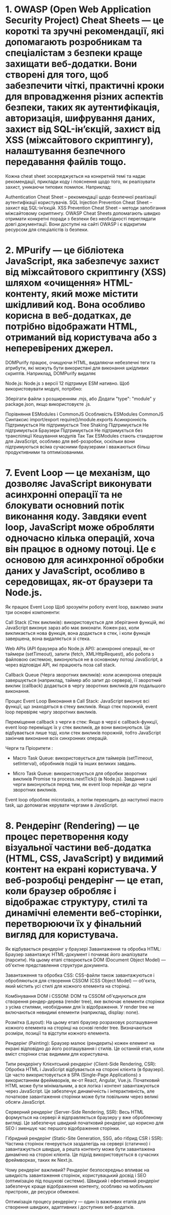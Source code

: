 # 1. OWASP (Open Web Application Security Project) Cheat Sheets — це короткі та зручні рекомендації, які допомагають розробникам та спеціалістам з безпеки краще захищати веб-додатки. Вони створені для того, щоб забезпечити чіткі, практичні кроки для впровадження різних аспектів безпеки, таких як аутентифікація, авторизація, шифрування даних, захист від SQL-ін’єкцій, захист від XSS (міжсайтового скриптингу), налаштування безпечного передавання файлів тощо.

Кожна cheat sheet зосереджується на конкретній темі та надає рекомендації, приклади коду і пояснення щодо того, як реалізувати захист, уникаючи типових помилок. Наприклад:

Authentication Cheat Sheet – рекомендації щодо безпечної реалізації аутентифікації користувачів.
SQL Injection Prevention Cheat Sheet – захист від SQL-ін’єкцій.
XSS Prevention Cheat Sheet – методи запобігання міжсайтовому скриптингу.
OWASP Cheat Sheets допомагають швидко отримати конкретні поради з безпеки без необхідності переглядати довгі документації. Вони доступні на сайті OWASP і є відкритим ресурсом для спеціалістів із безпеки.



# 2. MPurify — це бібліотека JavaScript, яка забезпечує захист від міжсайтового скриптингу (XSS) шляхом «очищення» HTML-контенту, який може містити шкідливий код. Вона особливо корисна в веб-додатках, де потрібно відображати HTML, отриманий від користувача або з неперевірених джерел.

DOMPurify працює, очищуючи HTML, видаляючи небезпечні теги та атрибути, які можуть бути використані для виконання шкідливих скриптів. Наприклад, DOMPurify видаляє <script>, подібні до нього теги, та інші потенційно небезпечні атрибути (наприклад, onload, onclick тощо), що запобігає можливим XSS-атакам.

Основні переваги DOMPurify:

Простий у використанні: легкий API, який дозволяє швидко очищати HTML.
Гнучкість: можна налаштовувати рівень очищення, включати або виключати певні теги та атрибути.
Швидкодія: працює швидко і підходить для використання в реальному часі.
Висока безпека: бібліотека постійно оновлюється відповідно до сучасних вимог безпеки та підтримує нові методи захисту від XSS.



# 3. XSS (Cross-Site Scripting)
XSS — це тип вразливості, який дозволяє зловмиснику вставляти шкідливий код (зазвичай JavaScript) на веб-сторінку, яку переглядає інший користувач. Цей код може виконувати різні небезпечні дії, як-от викрадення даних користувача, сесійних токенів, зміна відображуваного контенту тощо.

Типи XSS:
Stored XSS (збережений): шкідливий код зберігається на сервері (наприклад, у базі даних) і виводиться на сторінку кожного разу, коли її відкриває користувач.
Reflected XSS (відображений): код відображається на сторінці одразу після відправлення користувачем запиту, зазвичай через URL або форми.
DOM-based XSS: атака, коли шкідливий код обробляється безпосередньо в DOM браузера через JavaScript.
Як запобігти XSS:
Валідація та очищення введених даних за допомогою бібліотек, як-от DOMPurify.
Ескейпінг спеціальних символів у HTML, JavaScript, CSS.
Встановлення Content Security Policy (CSP) — дозволяє вказувати, з яких джерел можна виконувати JavaScript та інші ресурси.




# 4. CORS (Cross-Origin Resource Sharing)
CORS — це механізм, який браузери використовують для обмеження доступу до ресурсів, коли веб-сторінка намагається зробити запит до іншого домену, відмінного від того, з якого завантажена. За замовчуванням браузери блокують такі запити через політику Same-Origin Policy.

CORS дозволяє серверам вказувати, які домени мають право доступу до їхніх ресурсів, налаштовуючи заголовок Access-Control-Allow-Origin. Наприклад, якщо додаток https://example.com хоче отримати доступ до ресурсів на https://api.example.com, сервер api.example.com повинен дозволити цей запит, відповівши з відповідним заголовком.

Як запобігти проблемам із CORS:
  - Налаштуйте сервер так, щоб дозволити доступ тільки для надійних доменів.
  - Використовуйте механізми аутентифікації та авторизації для запитів з іншого джерела.
  - Уникайте надто загального налаштування Access-Control-Allow-Origin: *, яке дозволяє доступ з будь-якого домену.



# 5. CommonJS — це специфікація для модулів у JavaScript, яка дозволяє організувати та управляти залежностями у програмах на JavaScript. Вона найчастіше використовується в середовищах, які виконують JavaScript на сервері, таких як Node.js. Основна мета CommonJS — створити стандартизований спосіб для визначення модулів, щоб вони могли імпортувати та експортувати функціональність між файлами.

Основні принципи CommonJS
У CommonJS кожен файл є окремим модулем, і кожен модуль має свою область видимості (scope). Це дозволяє уникнути конфліктів між змінними та функціями з різних файлів.


Основні методи:

  - module.exports: використовується для експорту об'єктів, функцій або значень з модуля, щоб їх можна було використовувати в інших файлах.

  - require(): використовується для імпортування функціональності з інших модулів у поточний файл.

Особливості CommonJS
Синхронність: CommonJS використовує синхронний імпорт, що підходить для середовищ, де доступ до файлової системи є швидким (як на сервері).
Кешування модулів: Якщо модуль імпортується кілька разів, Node.js кешує його після першого завантаження, тому він не завантажується повторно.
CommonJS та ES6 Modules (ECMAScript Modules)
На відміну від CommonJS, ES6 Modules (ESM) використовує асинхронний імпорт, що краще підходить для браузерів. Основні відмінності:

CommonJS використовує require() для імпорту та module.exports для експорту, тоді як ES6 Modules використовує import та export.
CommonJS підтримується у Node.js, але ESM стає стандартом для веб-додатків та нових проектів у Node.js (де є підтримка).
Сумісність між CommonJS і ESM
Node.js підтримує обидва стандарти, але є певні обмеження при їхньому змішуванні в одному проекті. Зазвичай рекомендується використовувати один стиль у всьому проекті або чітко розділяти частини, які використовують різні стандарти.




# 6. ESModules (ECMAScript Modules або просто ESM) — це офіційний стандарт модулів JavaScript, введений в ES6 (ES2015), який підтримується як у браузерах, так і в Node.js. ESM забезпечує стандартизований спосіб організації, імпорту та експорту функцій, змінних та об'єктів між файлами, що дозволяє розробникам створювати більш структуровані та розподілені програми.

Основні принципи ESModules :

  -  Синтаксис імпорту та експорту: ESM використовує ключові слова import та export для імпорту та експорту функціональності між   модулями.

  - Асинхронність: ESModules підтримують асинхронне завантаження, що важливо для продуктивності в браузерах.

  - Строгий режим за замовчуванням: Кожен ESM-модуль автоматично працює в "строгому режимі" (strict mode), що допомагає уникнути певних помилок.

  - Tree Shaking: ESM підтримує оптимізацію коду (tree shaking), видаляючи невикористані експортовані елементи під час компіляції чи обробки.


Основні елементи синтаксису ESModules
Експорт функціональності з модуля
В ESModules є два основних види експорту: іменований (named export) та експорт за замовчуванням (default export).

Іменований експорт: використовується для експорту конкретних змінних або функцій, що дозволяє експортувати кілька елементів.

javascript
Copy code
// math.js
export function add(a, b) {
  return a + b;
}

export function multiply(a, b) {
  return a * b;
}
Експорт за замовчуванням: використовується, коли модуль експортує один основний елемент.

javascript
Copy code
// calculator.js
export default function subtract(a, b) {
  return a - b;
}
Імпорт функціональності з модуля
Іменований імпорт: використовується для імпорту конкретних елементів, визначених у модулі.

javascript
Copy code
// app.js
import { add, multiply } from './math.js';
console.log(add(5, 3));        // Виведе 8
console.log(multiply(5, 3));   // Виведе 15
Імпорт за замовчуванням: імпортує елемент, експортований за замовчуванням у модулі.

javascript
Copy code
// app.js
import subtract from './calculator.js';
console.log(subtract(10, 4)); // Виведе 6
Поєднання іменованого та дефолтного імпорту:

javascript
Copy code
// app.js
import subtract, { add, multiply } from './math.js';
Імпорт усіх елементів з модуля як об'єкт:

javascript
Copy code
import * as math from './math.js';
console.log(math.add(5, 3));   // Виведе 8
console.log(math.multiply(5, 3)); // Виведе 15
Особливості ESModules в браузері та Node.js
Браузери: Для використання модулів у браузерах можна додати атрибут type="module" до тега <script>.

html
Copy code
<script type="module" src="app.js"></script>
Node.js: Node.js з версії 12 підтримує ESM нативно. Щоб використовувати модулі, потрібно:

Зберігати файли з розширенням .mjs, або
Додати "type": "module" у package.json, якщо використовуєте .js.

Порівняння ESModules і CommonJS
Особливість	ESModules	CommonJS
Синтаксис	import/export	require()/module.exports
Асинхронність	Підтримується	Не підтримується
Tree Shaking	Підтримується	Не підтримується
Браузери	Підтримується	Не підтримується без транспіляції
Кешування модулів	Так	Так
ESModules стають стандартом для JavaScript, особливо для веб-розробки, оскільки вони підтримуються всіма сучасними браузерами і вважаються більш продуктивними та оптимізованими.



# 7. Event Loop — це механізм, що дозволяє JavaScript виконувати асинхронні операції та не блокувати основний потік виконання коду. Завдяки event loop, JavaScript може обробляти одночасно кілька операцій, хоча він працює в одному потоці. Це є основою для асинхронної обробки даних у JavaScript, особливо в середовищах, як-от браузери та Node.js.

Як працює Event Loop
Щоб зрозуміти роботу event loop, важливо знати три основні компоненти:

Call Stack (Стек викликів): використовується для зберігання функцій, які JavaScript виконує зараз або має виконати. Кожен раз, коли викликається нова функція, вона додається в стек, і коли функція завершена, вона видаляється зі стека.

Web APIs (API браузера або Node.js API): асинхронні операції, як-от таймери (setTimeout), запити (fetch, XMLHttpRequest), або робота з файловою системою, виконуються не в основному потоці JavaScript, а через відповідні API, які працюють поза call stack.

Callback Queue (Черга зворотних викликів): коли асинхронна операція завершується (наприклад, таймер або запит до сервера), її зворотний виклик (callback) додається в чергу зворотних викликів для подальшого виконання.

Процес Event Loop
Виконання в Call Stack: JavaScript виконує всі функції, що знаходяться в стеку викликів. Якщо стек порожній, event loop перевіряє чергу зворотних викликів.

Переміщення callback з черги в стек: Якщо в черзі є callback-функції, event loop переміщує їх у стек викликів, де вони виконуються. Це відбувається лише тоді, коли стек викликів порожній, тобто JavaScript закінчив виконання всіх синхронних операцій.

Черги та Пріоритети :
  - Macro Task Queue: використовується для таймерів (setTimeout, setInterval), обробників подій та інших великих завдань.

  - Micro Task Queue: використовується для обробки зворотних викликів Promise та process.nextTick() (в Node.js). Завдання з цієї черги 
  виконуються перед тим, як event loop перейде до черги зворотних викликів.

Event loop обробляє microtasks, а потім переходить до наступної macro task, що допомагає керувати чергами в JavaScript.




# 8. Рендерінг (Rendering) — це процес перетворення коду візуальної частини веб-додатка (HTML, CSS, JavaScript) у видимий контент на екрані користувача. У веб-розробці рендерінг — це етап, коли браузер обробляє і відображає структуру, стилі та динамічні елементи веб-сторінки, перетворюючи їх у фінальний вигляд для користувача.

Як відбувається рендерінг у браузері
Завантаження та обробка HTML: Браузер завантажує HTML-документ і починає його аналізувати (парсити). На цьому етапі створюється DOM (Document Object Model) — об'єктне представлення структури документа.

Завантаження та обробка CSS: CSS-файли також завантажуються і обробляються для створення CSSOM (CSS Object Model) — об'єкта, який містить усі стилі для кожного елемента на сторінці.

Комбінування DOM і CSSOM: DOM та CSSOM об'єднуються для створення рендер-дерева (render tree), яке включає елементи сторінки з усіма стилями, необхідними для їх відображення. У render tree не включаються невидимі елементи (наприклад, display: none).

Розмітка (Layout): На цьому етапі браузер розраховує розташування кожного елемента на сторінці на основі render tree. Визначаються розміри, позиції та відступи кожного елемента.

Рендерінг (Painting): Браузер малює (рендерить) кожен елемент на екрані відповідно до його розташування і стилів. Це останній етап, коли вміст сторінки стає видимим для користувача.

Типи рендерінгу
Клієнтський рендерінг (Client-Side Rendering, CSR): Обробка HTML і JavaScript відбувається на стороні клієнта (в браузері). Це часто використовується в SPA (Single-Page Applications) з використанням фреймворків, як-от React, Angular, Vue.js. Початковий HTML може бути мінімальним, а вся логіка і контент завантажуються через JavaScript. Це забезпечує динамічність і інтерактивність, але початкове завантаження сторінки може бути повільним через великі обсяги JavaScript.

Серверний рендерінг (Server-Side Rendering, SSR): Весь HTML формується на сервері й відправляється браузеру у вже обробленому вигляді. Це забезпечує швидкий початковий рендерінг, що корисно для SEO і зменшує час першого відображення сторінки.

Гібридний рендерінг (Static-Site Generation, SSG, або гібрид CSR і SSR): Частина сторінок генерується заздалегідь на сервері (статично) і завантажується швидше, а решта контенту може бути завантажена динамічно на стороні клієнта. Це підхід використовується в сучасних фреймворках, таких як Next.js.

Чому рендерінг важливий?
Рендерінг безпосередньо впливає на швидкість завантаження сторінок, користувацький досвід і SEO (оптимізацію під пошукові системи). Швидкий і ефективний рендерінг забезпечує краще відображення контенту, особливо на мобільних пристроях, де ресурси обмежені.

Оптимізація процесу рендерінгу — один із важливих етапів для створення швидких, адаптивних і доступних веб-додатків.

